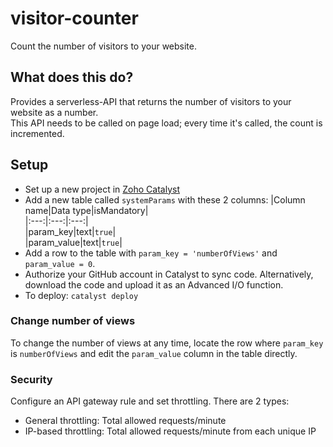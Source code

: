 # visitor-counter
Count the number of visitors to your website.

## What does this do?
Provides a serverless-API that returns the number of visitors to your website as a number.  
This API needs to be called on page load; every time it's called, the count is incremented.  

## Setup
- Set up a new project in [Zoho Catalyst](https://catalyst.zoho.com)
- Add a new table called `systemParams` with these 2 columns:
|Column name|Data type|isMandatory|  
|:---:|:---:|:---:|  
|param_key|text|`true`|  
|param_value|text|`true`|  
- Add a row to the table with `param_key = 'numberOfViews'` and `param_value = 0`.
- Authorize your GitHub account in Catalyst to sync code. Alternatively, download the code and upload it as an Advanced I/O function.  
- To deploy: `catalyst deploy`

### Change number of views
To change the number of views at any time, locate the row where `param_key` is `numberOfViews` and edit the `param_value` column in the table directly.

### Security
Configure an API gateway rule and set throttling. There are 2 types:  
- General throttling: Total allowed requests/minute
- IP-based throttling: Total allowed requests/minute from each unique IP